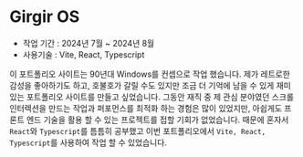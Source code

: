 # Girgir OS

- 작업 기간 : 2024년 7월 ~ 2024년 8월
- 사용기술 : Vite, React, Typescript

이 포트폴리오 사이트는 90년대 Windows를 컨셉으로 작업 했습니다.
제가 레트로한 감성을 좋아하기도 하고, 호불호가 갈릴 수도 있지만 조금 더 기억에 남을 수 있게 재미있는 포트폴리오 사이트를 만들고 싶었습니다. 
그동안 재직 중 제 관심 분야였던 스크롤 인터렉션을 만드는 작업과 퍼포먼스를 최적화 하는 경험은 많이 있었지만, 
아쉽게도 프론트 엔드 기술을 활용 할 수 있는 프로젝트를 접할 기회가 없었습니다. 
때문에 혼자서 `React`와 `Typescript`를 틈틈히 공부했고 이번 포트폴리오에서 `Vite, React, Typescript`를 사용하여 작업 할 수 있었습니다.